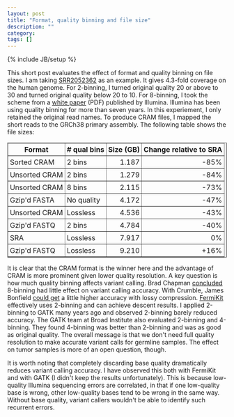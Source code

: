 ```yaml
---
layout: post
title: "Format, quality binning and file size"
description: ""
category: 
tags: []
---
```

{% include JB/setup %}

This short post evaluates the effect of format and quality binning on file
sizes. I am taking [SRR2052362][SRR2052362] as an example. It gives 4.3-fold
coverage on the human genome. For 2-binning, I turned original quality 20 or
above to 30 and turned original quality below 20 to 10. For 8-binning, I took
the scheme from a [white paper][il-white] (PDF) published by Illumina.
Illumina has been using quality binning for more than seven years. In this
experiement, I only retained the original read names. To produce CRAM files, I
mapped the short reads to the GRCh38 primary assembly. The following table
shows the file sizes:

<style> .extable td,th { padding: 4px; } </style>
<table border="1" class="extable">
<tr><th>Format       </th><th># qual bins</th><th>                     Size (GB)</th><th>       Change relative to SRA</th></tr>
<tr><td>Sorted CRAM  </td><td>2 bins     </td><td style="text-align:right">1.187</td><td style="text-align:right">-85%</td></tr>
<tr><td>Unsorted CRAM</td><td>2 bins     </td><td style="text-align:right">1.279</td><td style="text-align:right">-84%</td></tr>
<tr><td>Unsorted CRAM</td><td>8 bins     </td><td style="text-align:right">2.115</td><td style="text-align:right">-73%</td></tr>
<tr><td>Gzip'd FASTA </td><td>No quality </td><td style="text-align:right">4.172</td><td style="text-align:right">-47%</td></tr>
<tr><td>Unsorted CRAM</td><td>Lossless   </td><td style="text-align:right">4.536</td><td style="text-align:right">-43%</td></tr>
<tr><td>Gzip'd FASTQ </td><td>2 bins     </td><td style="text-align:right">4.784</td><td style="text-align:right">-40%</td></tr>
<tr><td>SRA          </td><td>Lossless   </td><td style="text-align:right">7.917</td><td style="text-align:right">  0%</td></tr>
<tr><td>Gzip'd FASTQ </td><td>Lossless   </td><td style="text-align:right">9.210</td><td style="text-align:right">+16%</td></tr>
</table>

It is clear that the CRAM format is the winner here and the advantage of CRAM
is more prominent given lower quality resolution. A key question is how much
quality binning affects variant calling. Brad Chapman [concluded][bcb-eval]
8-binning had little effect on variant calling accuracy. With Crumble, James
Bonfield [could get][crumble] a little higher accuracy with lossy compression.
[FermiKit][fermikit] effectively uses 2-binning and can achieve descent
results. I applied 2-binning to GATK many years ago and observed 2-binning
barely reduced accuracy. The GATK team at Broad Institute also evaluated
2-binning and 4-binning. They found 4-binning was better than 2-binning and was
as good as original quality. The overall message is that we don't need full
quality resolution to make accurate variant calls for germline samples.
The effect on tumor samples is more of an open question, though.

It is worth noting that completely discarding base quality dramatically reduces 
variant calling accuracy. I have observed this both with FermiKit and with
GATK (I didn't keep the results unfortunately). This is because low-quality
Illumina sequencing errors are correlated, in that if one low-quality base is
wrong, other low-quality bases tend to be wrong in the same way. Without base
quality, variant callers wouldn't be able to identify such recurrent errors.

[SRR2052362]: https://trace.ncbi.nlm.nih.gov/Traces/sra/?run=SRR2052362
[bcb-eval]: https://bcbio.wordpress.com/2013/02/13/the-influence-of-reduced-resolution-quality-scores-on-alignment-and-variant-calling/
[il-white]: https://www.illumina.com/Documents/products/whitepapers/whitepaper_datacompression.pdf
[crumble]: https://academic.oup.com/bioinformatics/article/35/2/337/5051198
[fermikit]: https://github.com/lh3/fermikit
